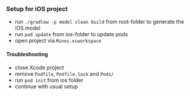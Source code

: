 ### Setup for iOS project

- run `./gradlew -p model clean build` from root-folder to generate the iOS model
- run `pod update` from ios-folder to update pods
- open project via `Mines.xcworkspace`

#### Troubleshooting

- close Xcode project
- remove `Podfile`, `Podfile.lock` and `Pods/`
- run `pod init` from ios folder
- continue with usual setup

